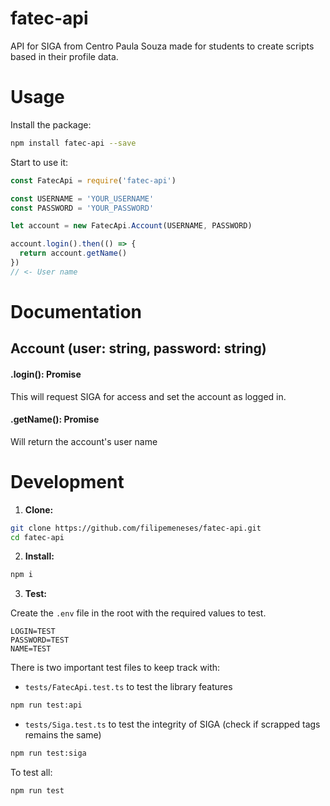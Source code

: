 # fatec-api

API for SIGA from Centro Paula Souza made for students to create scripts based in their profile data.

# Usage

Install the package:

```sh
npm install fatec-api --save
```

Start to use it:

```js
const FatecApi = require('fatec-api')

const USERNAME = 'YOUR_USERNAME'
const PASSWORD = 'YOUR_PASSWORD'

let account = new FatecApi.Account(USERNAME, PASSWORD)

account.login().then(() => {
  return account.getName()
})
// <- User name
```

# Documentation

## Account (user: string, password: string)

#### .login(): Promise

This will request SIGA for access and set the account as logged in.

#### .getName(): Promise<string>

Will return the account's user name



# Development

1. **Clone:**
```sh
git clone https://github.com/filipemeneses/fatec-api.git
cd fatec-api
```
2. **Install:**
```sh
npm i
```
3. **Test:**

  Create the `.env` file in the root with the required values to test.
  ```
  LOGIN=TEST
  PASSWORD=TEST
  NAME=TEST
  ```

  There is two important test files to keep track with:

  - `tests/FatecApi.test.ts` to test the library features
  ```sh
  npm run test:api
  ```

  - `tests/Siga.test.ts` to test the integrity of SIGA (check if scrapped tags remains the same)
  ```sh
  npm run test:siga
  ```

  To test all:
  ```sh
  npm run test
  ```
